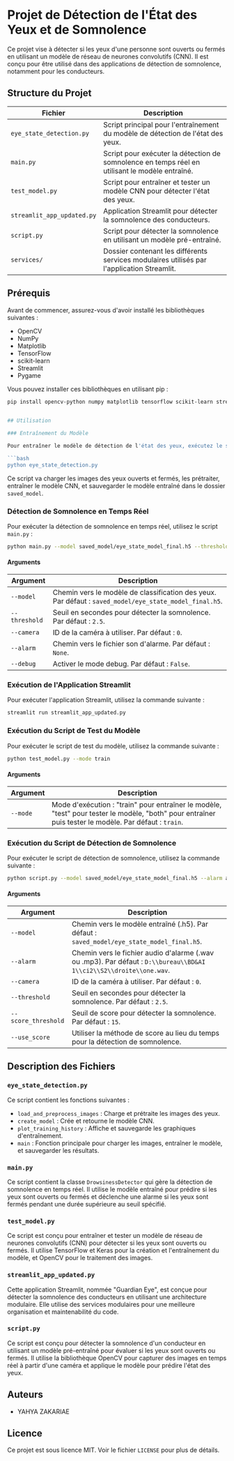 
# Projet de Détection de l'État des Yeux et de Somnolence

Ce projet vise à détecter si les yeux d'une personne sont ouverts ou fermés en utilisant un modèle de réseau de neurones convolutifs (CNN). Il est conçu pour être utilisé dans des applications de détection de somnolence, notamment pour les conducteurs.

## Structure du Projet

| Fichier | Description |
|---------|-------------|
| `eye_state_detection.py` | Script principal pour l'entraînement du modèle de détection de l'état des yeux. |
| `main.py` | Script pour exécuter la détection de somnolence en temps réel en utilisant le modèle entraîné. |
| `test_model.py` | Script pour entraîner et tester un modèle CNN pour détecter l'état des yeux. |
| `streamlit_app_updated.py` | Application Streamlit pour détecter la somnolence des conducteurs. |
| `script.py` | Script pour détecter la somnolence en utilisant un modèle pré-entraîné. |
| `services/` | Dossier contenant les différents services modulaires utilisés par l'application Streamlit. |

## Prérequis

Avant de commencer, assurez-vous d'avoir installé les bibliothèques suivantes :

- OpenCV
- NumPy
- Matplotlib
- TensorFlow
- scikit-learn
- Streamlit
- Pygame

Vous pouvez installer ces bibliothèques en utilisant pip :

```bash
pip install opencv-python numpy matplotlib tensorflow scikit-learn streamlit pygame
 

## Utilisation

### Entraînement du Modèle

Pour entraîner le modèle de détection de l'état des yeux, exécutez le script `eye_state_detection.py` :

```bash
python eye_state_detection.py
```

Ce script va charger les images des yeux ouverts et fermés, les prétraiter, entraîner le modèle CNN, et sauvegarder le modèle entraîné dans le dossier `saved_model`.

### Détection de Somnolence en Temps Réel

Pour exécuter la détection de somnolence en temps réel, utilisez le script `main.py` :

```bash
python main.py --model saved_model/eye_state_model_final.h5 --threshold 2.5 --camera 0 --alarm alarm_sound.wav
```

#### Arguments

| Argument | Description |
|----------|-------------|
| `--model` | Chemin vers le modèle de classification des yeux. Par défaut : `saved_model/eye_state_model_final.h5`. |
| `--threshold` | Seuil en secondes pour détecter la somnolence. Par défaut : `2.5`. |
| `--camera` | ID de la caméra à utiliser. Par défaut : `0`. |
| `--alarm` | Chemin vers le fichier son d'alarme. Par défaut : `None`. |
| `--debug` | Activer le mode debug. Par défaut : `False`. |

### Exécution de l'Application Streamlit

Pour exécuter l'application Streamlit, utilisez la commande suivante :

```bash
streamlit run streamlit_app_updated.py
```

### Exécution du Script de Test du Modèle

Pour exécuter le script de test du modèle, utilisez la commande suivante :

```bash
python test_model.py --mode train
```

#### Arguments

| Argument | Description |
|----------|-------------|
| `--mode` | Mode d'exécution : "train" pour entraîner le modèle, "test" pour tester le modèle, "both" pour entraîner puis tester le modèle. Par défaut : `train`. |

### Exécution du Script de Détection de Somnolence

Pour exécuter le script de détection de somnolence, utilisez la commande suivante :

```bash
python script.py --model saved_model/eye_state_model_final.h5 --alarm alarm_sound.wav --camera 0 --threshold 2.5
```

#### Arguments

| Argument | Description |
|----------|-------------|
| `--model` | Chemin vers le modèle entraîné (.h5). Par défaut : `saved_model/eye_state_model_final.h5`. |
| `--alarm` | Chemin vers le fichier audio d'alarme (.wav ou .mp3). Par défaut : `D:\\bureau\\BD&AI 1\\ci2\\S2\\droite\\one.wav`. |
| `--camera` | ID de la caméra à utiliser. Par défaut : `0`. |
| `--threshold` | Seuil en secondes pour détecter la somnolence. Par défaut : `2.5`. |
| `--score_threshold` | Seuil de score pour détecter la somnolence. Par défaut : `15`. |
| `--use_score` | Utiliser la méthode de score au lieu du temps pour la détection de somnolence. |

## Description des Fichiers

### `eye_state_detection.py`

Ce script contient les fonctions suivantes :

- `load_and_preprocess_images` : Charge et prétraite les images des yeux.
- `create_model` : Crée et retourne le modèle CNN.
- `plot_training_history` : Affiche et sauvegarde les graphiques d'entraînement.
- `main` : Fonction principale pour charger les images, entraîner le modèle, et sauvegarder les résultats.

### `main.py`

Ce script contient la classe `DrowsinessDetector` qui gère la détection de somnolence en temps réel. Il utilise le modèle entraîné pour prédire si les yeux sont ouverts ou fermés et déclenche une alarme si les yeux sont fermés pendant une durée supérieure au seuil spécifié.

### `test_model.py`

Ce script est conçu pour entraîner et tester un modèle de réseau de neurones convolutifs (CNN) pour détecter si les yeux sont ouverts ou fermés. Il utilise TensorFlow et Keras pour la création et l'entraînement du modèle, et OpenCV pour le traitement des images.

### `streamlit_app_updated.py`

Cette application Streamlit, nommée "Guardian Eye", est conçue pour détecter la somnolence des conducteurs en utilisant une architecture modulaire. Elle utilise des services modulaires pour une meilleure organisation et maintenabilité du code.

### `script.py`

Ce script est conçu pour détecter la somnolence d'un conducteur en utilisant un modèle pré-entraîné pour évaluer si les yeux sont ouverts ou fermés. Il utilise la bibliothèque OpenCV pour capturer des images en temps réel à partir d'une caméra et applique le modèle pour prédire l'état des yeux.

## Auteurs

- YAHYA ZAKARIAE

## Licence

Ce projet est sous licence MIT. Voir le fichier `LICENSE` pour plus de détails.
```

 
